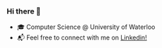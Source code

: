 ### Hi there 👋
- 🎓 Computer Science @ University of Waterloo
- 📬 Feel free to connect with me on [Linkedin!](https://www.linkedin.com/in/tahazaryab/)

<!--
**tahazaryab/tahazaryab** is a ✨ _special_ ✨ repository because its `README.md` (this file) appears on your GitHub profile.

Here are some ideas to get you started:

- 🔭 I’m currently working on ...
- 🌱 I’m currently learning ...
- 👯 I’m looking to collaborate on ...
- 🤔 I’m looking for help with ...
- 💬 Ask me about ...
- 📫 How to reach me: ...
- 😄 Pronouns: ...
- ⚡ Fun fact: ...
-->

